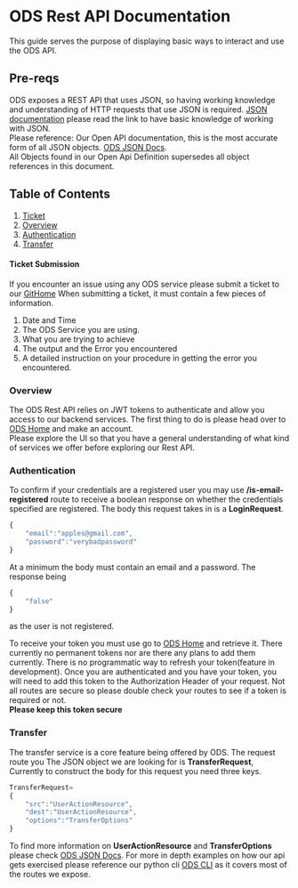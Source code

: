 # ODS Rest API Documentation #
This guide serves the purpose of displaying basic ways to interact and use the ODS API.

## Pre-reqs ## 
ODS exposes a REST API that uses JSON, so having working knowledge and understanding of HTTP requests that use JSON is required.
[JSON documentation][4] please read the link to have basic knowledge of working with JSON.<br/>
Please reference: Our Open API documentation, this is the most accurate form of all JSON objects. [ODS JSON Docs][2]. <br/>
All Objects found in our Open Api Definition supersedes all object references in this document. 

## Table of Contents ##
1. [Ticket](#ticket-submission)
1. [Overview](#overview)
1. [Authentication](#authentication)
2. [Transfer](#transfer)

#### Ticket Submission
If you encounter an issue using any ODS service please submit a ticket to our [GitHome][3]
When submitting a ticket, it must contain a few pieces of information. 
1. Date and Time
2. The ODS Service you are using.
3. What you are trying to achieve
4. The output and the Error you encountered 
5. A detailed instruction on your procedure in getting the error you encountered.

### Overview ###
The ODS Rest API relies on JWT tokens to authenticate and allow you access to our backend services. 
The first thing to do is please head over to [ODS Home][1] and make an account.<br/>
Please explore the UI so that you have a general understanding of what kind of services we offer before exploring our Rest API.</br>


### Authentication ###
To confirm if your credentials are a registered user you may use **/is-email-registered** route to receive a boolean response on whether the credentials specified are registered. 
The body this request takes in is a **LoginRequest**.
```javascript
{
    "email":"apples@gmail.com",
    "password":"verybadpassword"
}
```
At a minimum the body must contain an email and a password. The response being 
```javascript
{
    "false"
}
```
as the user is not registered.<br/>

To receive your token you must use go to [ODS Home][1] and retrieve it. There currently no permanent tokens nor are there any plans to add them currently. There is no programmatic way to refresh your token(feature in development).
Once you are authenticated and you have your token, you will need to add this token to the Authorization Header of your request. Not all routes are secure so please double check your routes to see if a token is required or not.
<br/>**Please keep this token secure**

### Transfer ###
The transfer service is a core feature being offered by ODS. The request route you The JSON object we are looking for is **TransferRequest**, 
Currently to construct the body for this request you need three keys.

```javascript
TransferRequest=
{
    "src":"UserActionResource",
    "dest":"UserActionResource",
    "options":"TransferOptions"
}
```
To find more information on **UserActionResource** and **TransferOptions** please check [ODS JSON Docs][2].
For more in depth examples on how our api gets exercised please reference our python cli [ODS CLI][5] as it covers most of the routes we expose.
 
[1]: https://www.onedatashare.org
[2]: https://www.onedatashare.org/webjars/swagger-ui/index.html?configUrl=/v3/api-docs/swagger-config#/
[3]: https://github.com/didclab/onedatashare/issues
[4]: https://www.json.org/json-en.html
[5]: https://github.com/didclab/ods-cli/tree/Bhakti
